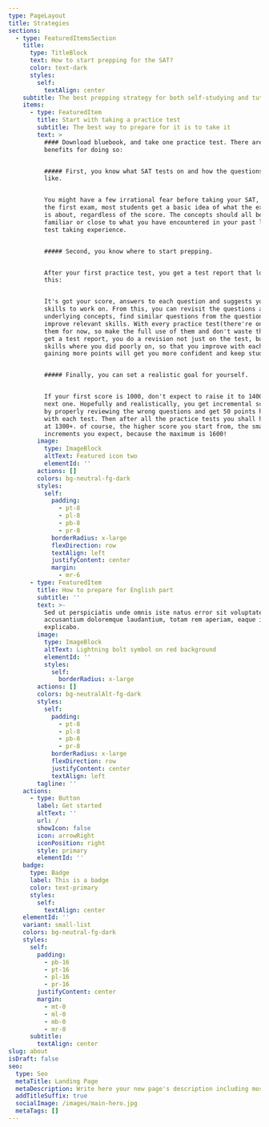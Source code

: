 ```yaml
---
type: PageLayout
title: Strategies
sections:
  - type: FeaturedItemsSection
    title:
      type: TitleBlock
      text: How to start prepping for the SAT?
      color: text-dark
      styles:
        self:
          textAlign: center
    subtitle: The best prepping strategy for both self-studying and tutoring
    items:
      - type: FeaturedItem
        title: Start with taking a practice test
        subtitle: The best way to prepare for it is to take it
        text: >
          #### Download bluebook, and take one practice test. There are a few
          benefits for doing so:


          ##### First, you know what SAT tests on and how the questions look
          like.


          You might have a few irrational fear before taking your SAT, but after
          the first exam, most students get a basic idea of what the exam really
          is about, regardless of the score. The concepts should all be pretty
          familiar or close to what you have encountered in your past learning &
          test taking experience.


          ##### Second, you know where to start prepping.


          After your first practice test, you get a test report that looks like
          this:


          It's got your score, answers to each question and suggests you what
          skills to work on. From this, you can revisit the questions and the
          underlying concepts, find similar questions from the question bank and
          improve relevant skills. With every practice test(there're only 7 of
          them for now, so make the full use of them and don't waste them), you
          get a test report, you do a revision not just on the test, but the
          skills where you did poorly on, so that you improve with each test,
          gaining more points will get you more confident and keep studying.


          ##### Finally, you can set a realistic goal for yourself.


          If your first score is 1000, don't expect to raise it to 1400 in the
          next one. Hopefully and realistically, you get incremental successes
          by properly reviewing the wrong questions and get 50 points higher
          with each test. Then after all the practice tests you shall have a go
          at 1300+. of course, the higher score you start from, the smaller
          increments you expect, because the maximum is 1600!
        image:
          type: ImageBlock
          altText: Featured icon two
          elementId: ''
        actions: []
        colors: bg-neutral-fg-dark
        styles:
          self:
            padding:
              - pt-8
              - pl-8
              - pb-8
              - pr-8
            borderRadius: x-large
            flexDirection: row
            textAlign: left
            justifyContent: center
            margin:
              - mr-6
      - type: FeaturedItem
        title: How to prepare for English part
        subtitle: ''
        text: >-
          Sed ut perspiciatis unde omnis iste natus error sit voluptatem
          accusantium doloremque laudantium, totam rem aperiam, eaque ipsa quae.
          explicabo.
        image:
          type: ImageBlock
          altText: Lightning bolt symbol on red background
          elementId: ''
          styles:
            self:
              borderRadius: x-large
        actions: []
        colors: bg-neutralAlt-fg-dark
        styles:
          self:
            padding:
              - pt-8
              - pl-8
              - pb-8
              - pr-8
            borderRadius: x-large
            flexDirection: row
            justifyContent: center
            textAlign: left
        tagline: ''
    actions:
      - type: Button
        label: Get started
        altText: ''
        url: /
        showIcon: false
        icon: arrowRight
        iconPosition: right
        style: primary
        elementId: ''
    badge:
      type: Badge
      label: This is a badge
      color: text-primary
      styles:
        self:
          textAlign: center
    elementId: ''
    variant: small-list
    colors: bg-neutral-fg-dark
    styles:
      self:
        padding:
          - pb-16
          - pt-16
          - pl-16
          - pr-16
        justifyContent: center
        margin:
          - mt-0
          - ml-0
          - mb-0
          - mr-0
      subtitle:
        textAlign: center
slug: about
isDraft: false
seo:
  type: Seo
  metaTitle: Landing Page
  metaDescription: Write here your new page's description including most relevant keywords.
  addTitleSuffix: true
  socialImage: /images/main-hero.jpg
  metaTags: []
---
```

